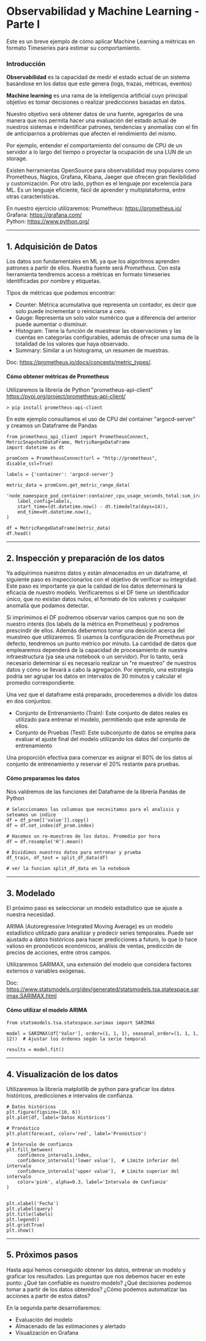 # Observabilidad y Machine Learning - Parte I

Este es un breve ejemplo de cómo aplicar Machine Learning a métricas en formato Timeseries para estimar su comportamiento.

### Introducción

   **Observabilidad** es la capacidad de medir el estado actual de un sistema basándose en los datos que este genera (logs, trazas, métricas, eventos)


   **Machine learning** es una rama de la inteligencia artificial cuyo principal objetivo es tomar decisiones o realizar predicciones basadas en datos.

Nuestro objetivo será obtener datos de una fuente, agregarlos de una manera que nos permita hacer una evaluación del estado actual de nuestros sistemas e indentificar patrones, tendencias y anomalías con el fin de anticiparnos a problemas que afecten el rendimiento del mismo.

Por ejemplo, entender el comportamiento del consumo de CPU de un servidor a lo largo del tiempo o proyectar la ocupación de una LUN de un storage.

Existen herramientas OpenSource para observabilidad muy populares como Prometheus, Nagios, Grafana, Kibana, Jaeger que ofrecen gran flexibilidad y customización.
Por otro lado, python es el lenguaje por excelencia para ML. Es un lenguaje eficiente, fácil de aprender y multiplataforma, entre otras características.

En nuestro ejercicio utilizaremos:
Prometheus: https://prometheus.io/<br>Grafana: https://grafana.com/<br>Python: https://www.python.org/


---
## 1. Adquisición de Datos
Los datos son fundamentales en ML ya que los algoritmos aprenden patrones a partir de ellos. 
Nuestra fuente será *Prometheus*. Con esta herramienta tendremos acceso a métricas en formato timeseries identificadas por nombre y etiquetas. 


Tipos de métricas que podemos encontrar:
* Counter: Métrica acumulativa que representa un contador, es decir que solo puede incrementar o reiniciarse a cero.
* Gauge: Representa un solo valor numérico que a diferencia del anterior puede aumentar o disminuir.
* Histogram: Tiene la función de muestrear las observaciones y las cuentas en categorías configurables, además de ofrecer una suma de la totalidad de los valores que haya observado.
* Summary: Similar a un histograma, un resumen de muestras.
    
Doc: https://prometheus.io/docs/concepts/metric_types/.



#### Cómo obtener métricas de Prometheus

Utilizaremos la librería de Python "prometheus-api-client" 
https://pypi.org/project/prometheus-api-client/

    > pip install prometheus-api-client

En este ejemplo consultamos el uso de CPU del container "argocd-server" y creamos un Dataframe de Pandas

    from prometheus_api_client import PrometheusConnect,  MetricSnapshotDataFrame, MetricRangeDataFrame
    import datetime as dt
    
    promConn = PrometheusConnect(url = "http://prometheus", disable_ssl=True)

    labels = {'container': 'argocd-server'}

    metric_data = promConn.get_metric_range_data(
        'node_namespace_pod_container:container_cpu_usage_seconds_total:sum_irate',
        label_config=labels,
        start_time=(dt.datetime.now() - dt.timedelta(days=14)),
        end_time=dt.datetime.now(),
    )

    df = MetricRangeDataFrame(metric_data)
    df.head()

---
## 2. Inspección y preparación de los datos

Ya adquirimos nuestros datos y están almacenados en un dataframe, el siguiente paso es inspeccionarlos con el objetivo de verificar su integridad.
Este paso es importante ya que la calidad de los datos determinará la eficacia de nuestro modelo.
Verificaremos si el DF tiene un identificador único, que no existan datos nulos, el formato de los valores y cualquier anomalía que podamos detectar. 

Si imprimimos el DF podremos observar varios campos que no son de nuestro interés (los labels de la métrica en Prometheus) y podremos prescindir de ellos.
Además deberemos tomar una desición acerca del muestreo que utilizaremos. Si usamos la configuración de Prometheus por defecto, tendremos un punto métrico por minuto. La cantidad de datos que emplearemos dependerá de la capacidad de procesamiento de nuestra infraestructura (ya sea una notebook o un servidor). Por lo tanto, será necesario determinar si es necesario realizar un "re muestreo" de nuestros datos y cómo se llevará a cabo la agregación.
Por ejemplo, una estrategia podría ser agrupar los datos en intervalos de 30 minutos y calcular el promedio correspondiente.

Una vez que el dataframe está preparado, procederemos a dividir los datos en dos conjuntos:

* Conjunto de Entrenamiento (Train): Este conjunto de datos reales es utilizado para entrenar el modelo, permitiendo que este aprenda de ellos.
* Conjunto de Pruebas (Test): Este subconjunto de datos se emplea para evaluar el ajuste final del modelo utilizando los datos del conjunto de entrenamiento

Una proporción efectiva para comenzar es asignar el 80% de los datos al conjunto de entrenamiento y reservar el 20% restante para pruebas.

#### Cómo preparamos los datos

Nos valdremos de las funciones del Dataframe de la librería Pandas de Python

    # Seleccionamos las columnas que necesitamos para el analisis y seteamos un indice
    df = df_prom[['value']].copy()
    df = df.set_index(df_prom.index)

    # Hacemos un re-muestreo de los datos. Promedio por hora
    df = df.resample('H').mean()

    # Dividimos nuestros datos para entrenar y prueba
    df_train, df_test = split_df_data(df)

    # ver la funcion split_df_data en la notebook
---
## 3. Modelado

El próximo paso es seleccionar un modelo estadístico que se ajuste a nuestra necesidad. 

ARIMA (Autoregressive Integrated Moving Average) es un modelo estadístico utilizado para analizar y predecir series temporales. Puede ser ajustado a datos históricos para hacer predicciones a futuro, lo que lo hace valioso en pronósticos económicos, análisis de ventas, predicción de precios de acciones, entre otros campos.

Utilizaremos SARIMAX, una extensión del modelo que considera factores externos o variables exógenas.

Doc: https://www.statsmodels.org/dev/generated/statsmodels.tsa.statespace.sarimax.SARIMAX.html


#### Cómo utilizar el modelo ARIMA

    from statsmodels.tsa.statespace.sarimax import SARIMAX

    model = SARIMAX(df['Valor'], order=(1, 1, 1), seasonal_order=(1, 1, 1, 12))  # Ajustar los órdenes según la serie temporal

    results = model.fit()


---
## 4. Visualización de los datos
Utilizaremos la librería matplotlib de python para graficar los datos históricos, predicciones e intervalos de confianza.

    # Datos históricos
    plt.figure(figsize=(10, 6))
    plt.plot(df, label='Datos Históricos')

    # Pronóstico
    plt.plot(forecast, color='red', label='Pronóstico')

    # Intervalo de confianza
    plt.fill_between(
        confidence_intervals.index, 
        confidence_intervals['lower value'],  # Límite inferior del intervalo
        confidence_intervals['upper value'],  # Límite superior del intervalo
        color='pink', alpha=0.3, label='Intervalo de Confianza'
    )


    plt.xlabel('Fecha')
    plt.ylabel(query)
    plt.title(labels)
    plt.legend()
    plt.grid(True)
    plt.show()

---
## 5. Próximos pasos

Hasta aquí hemos conseguido obtener los datos, entrenar un modelo y graficar los resultados.
Las preguntas que nos debemos hacer en este punto: ¿Qué tan confiable es nuestro modelo? ¿Qué decisiones podemos tomar a partir de los datos obtenidos? ¿Cómo podemos automatizar las acciones a partir de estos datos?

En la segunda parte desarrollaremos:

 - Evaluación del modelo
 - Almacenado de las estimaciones y alertado
 - Visualización en Grafana